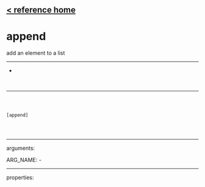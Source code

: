 [< reference home](index.html)
---

# append


add an element to a list

---

-
<br>


---


```



[append]


            
```

---
arguments:

ARG_NAME: -<br>

---
properties:


